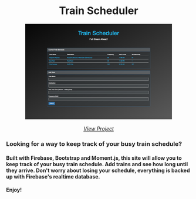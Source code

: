 <h1 align="center">Train Scheduler</h1>

<div align="center">
    <a href="">
        <img src="https://github.com/milesbowles/Train-Scheduler/blob/master/assets/screenshot.png" alt="Train Scheduler" width="400"/>
    </a>
    <br>
    <p>
        <em><a href="https://milesbowles.github.io/Train-Scheduler/">View Project<a/></em>
    </p>
</div>

 
### Looking for a way to keep track of your busy train schedule?

#### Built with Firebase, Bootstrap and Moment.js, this site will allow you to keep track of your busy train schedule. Add trains and see how long until they arrive. Don't worry about losing your schedule, everything is backed up with Firebase's realtime database.

#### Enjoy!
